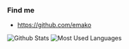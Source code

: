 ### Find me

- <https://github.com/emako>

![Github Stats](https://github-readme-stats.vercel.app/api?username=emako&show_icons=true&theme=dark&count_private=true)
![Most Used Languages](https://github-readme-stats.vercel.app/api/top-langs/?username=emako&theme=dark&layout=compact)
